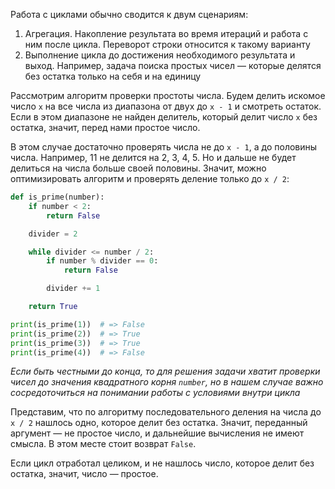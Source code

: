 
Работа с циклами обычно сводится к двум сценариям:

1. Агрегация. Накопление результата во время итераций и работа с ним после цикла. Переворот строки относится к такому варианту
2. Выполнение цикла до достижения необходимого результата и выход. Например, задача поиска простых чисел — которые делятся без остатка только на себя и на единицу

Рассмотрим алгоритм проверки простоты числа. Будем делить искомое число `x` на все числа из диапазона от двух до `x - 1` и смотреть остаток. Если в этом диапазоне не найден делитель, который делит число `x` без остатка, значит, перед нами простое число.

В этом случае достаточно проверять числа не до `x - 1`, а до половины числа. Например, 11 не делится на 2, 3, 4, 5. Но и дальше не будет делиться на числа больше своей половины. Значит, можно оптимизировать алгоритм и проверять деление только до `x / 2`:

```python
def is_prime(number):
    if number < 2:
        return False

    divider = 2

    while divider <= number / 2:
        if number % divider == 0:
            return False

        divider += 1

    return True

print(is_prime(1))  # => False
print(is_prime(2))  # => True
print(is_prime(3))  # => True
print(is_prime(4))  # => False
```


*Если быть честными до конца, то для решения задачи хватит проверки чисел до значения квадратного корня `number`, но в нашем случае важно сосредоточиться на понимании работы с условиями внутри цикла*

Представим, что по алгоритму последовательного деления на числа до `x / 2` нашлось одно, которое делит без остатка. Значит, переданный аргумент — не простое число, и дальнейшие вычисления не имеют смысла. В этом месте стоит возврат `False`.

Если цикл отработал целиком, и не нашлось число, которое делит без остатка, значит, число — простое.
